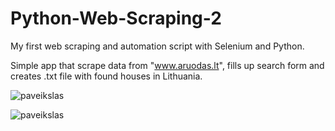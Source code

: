 # Python-Web-Scraping-2
My first web scraping and automation script with Selenium and Python.

Simple app that scrape data from "www.aruodas.lt", fills up search form and creates .txt file with found houses in Lithuania.

![paveikslas](https://user-images.githubusercontent.com/51360361/229803588-2cb774d1-9d1c-417a-a165-aa2b158776db.png)

![paveikslas](https://user-images.githubusercontent.com/51360361/229802621-e2aa7ef4-4125-4a38-b0a6-ecf001e80758.png)

